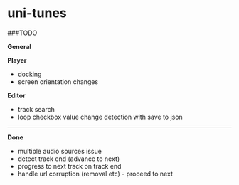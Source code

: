 uni-tunes
=========

###TODO

__General__



__Player__

- docking
- screen orientation changes

__Editor__

- track search
- loop checkbox value change detection with save to json

---
__Done__

- multiple audio sources issue
- detect track end (advance to next)
- progress to next track on track end
- handle url corruption (removal etc) - proceed to next




